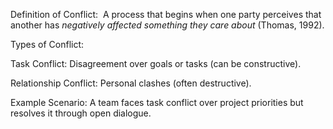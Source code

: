 Definition of Conflict: 
A process that begins when one party perceives that another has *negatively affected something they care about* (Thomas, 1992).

Types of Conflict:

Task Conflict: Disagreement over goals or tasks (can be constructive).

Relationship Conflict: Personal clashes (often destructive).

Example Scenario: A team faces task conflict over project priorities but resolves it through open dialogue.